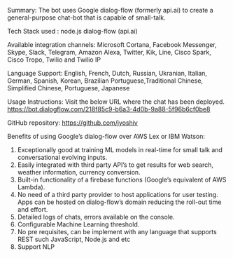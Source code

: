 Summary:
The bot uses Google dialog-flow (formerly api.ai) to create a general-purpose chat-bot that is
capable of small-talk.

Tech Stack used :
node.js
dialog-flow (api.ai)

Available integration channels:
Microsoft Cortana, Facebook Messenger, Skype, Slack, Telegram, Amazon Alexa, Twitter, Kik,
Line, Cisco Spark, Cisco Tropo, Twilio and Twilio IP

Language Support:
English, French, Dutch, Russian, Ukranian, Italian, German, Spanish, Korean, Brazilian
Portuguese,Traditional Chinese, Simplified Chinese, Portuguese, Japanese

Usage Instructions:
Visit the below URL where the chat has been deployed.
https://bot.dialogflow.com/218f85c9-b6a3-4d0b-9a88-5f96b6cf0be8

GitHub repository:
https://github.com/jyoshiv

Benefits of using Google’s dialog-flow over AWS Lex or IBM Watson:
1. Exceptionally good at training ML models in real-time for small talk and conversational evolving
inputs.
2. Easily integrated with third party API’s to get results for web search, weather information,
currency conversion.
3. Built-in functionality of a firebase functions (Google’s equivalent of AWS Lambda).
4. No need of a third party provider to host applications for user testing. Apps can be hosted on
dialog-flow’s domain reducing the roll-out time and effort.
5. Detailed logs of chats, errors available on the console.
6. Configurable Machine Learning threshold.
7. No pre requisites, can be implement with any language that supports REST such JavaScript,
Node.js and etc
8. Support NLP
